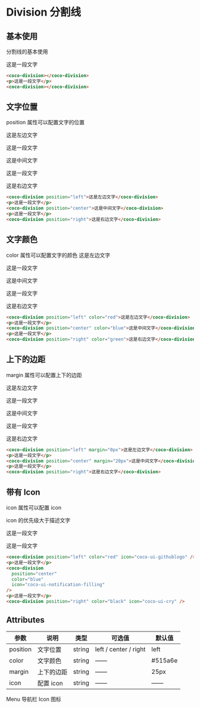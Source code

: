 # Division 分割线

## 基本使用

分割线的基本使用

<coco-division></coco-division>

<p>这是一段文字</p>
<coco-division></coco-division>

```html
<coco-division></coco-division>
<p>这是一段文字</p>
<coco-division></coco-division>
```

## 文字位置

position 属性可以配置文字的位置

<coco-division position="left">这是左边文字</coco-division>

<p>这是一段文字</p>
<coco-division position="center">这是中间文字</coco-division>
<p>这是一段文字</p>
<coco-division position="right">这是右边文字</coco-division>

```html
<coco-division position="left">这是左边文字</coco-division>
<p>这是一段文字</p>
<coco-division position="center">这是中间文字</coco-division>
<p>这是一段文字</p>
<coco-division position="right">这是右边文字</coco-division>
```

## 文字颜色

color 属性可以配置文字的颜色
<coco-division position="left" color="red">这是左边文字</coco-division>

<p>这是一段文字</p>
<coco-division position="center" color="blue">这是中间文字</coco-division>
<p>这是一段文字</p>
<coco-division position="right" color="green">这是右边文字</coco-division>

```html
<coco-division position="left" color="red">这是左边文字</coco-division>
<p>这是一段文字</p>
<coco-division position="center" color="blue">这是中间文字</coco-division>
<p>这是一段文字</p>
<coco-division position="right" color="green">这是右边文字</coco-division>
```

## 上下的边距

margin 属性可以配置上下的边距

<coco-division position="left" margin="0px">这是左边文字</coco-division>

<p>这是一段文字</p>
<coco-division position="center" margin="20px">这是中间文字</coco-division>
<p>这是一段文字</p>
<coco-division position="right">这是右边文字</coco-division>

```html
<coco-division position="left" margin="0px">这是左边文字</coco-division>
<p>这是一段文字</p>
<coco-division position="center" margin="20px">这是中间文字</coco-division>
<p>这是一段文字</p>
<coco-division position="right">这是右边文字</coco-division>
```

## 带有 Icon

icon 属性可以配置 icon

icon 的优先级大于描述文字

<coco-division position="left" color="red" icon="coco-ui-githublogo" />
<p>这是一段文字</p>
<coco-division position="center" color="blue" icon="coco-ui-notification-filling"/>
<p>这是一段文字</p>
<coco-division position="right" color="black" icon="coco-ui-cry"/>

```html
<coco-division position="left" color="red" icon="coco-ui-githublogo" />
<p>这是一段文字</p>
<coco-division
  position="center"
  color="blue"
  icon="coco-ui-notification-filling"
/>
<p>这是一段文字</p>
<coco-division position="right" color="black" icon="coco-ui-cry" />
```

## Attributes

| 参数     | 说明       | 类型   | 可选值                | 默认值  |
| -------- | ---------- | ------ | --------------------- | ------- |
| position | 文字位置   | string | left / center / right | left    |
| color    | 文字颜色   | string | ——                    | #515a6e |
| margin   | 上下的边距 | string | ——                    | 25px    |
| icon     | 配置 icon  | string | ——                    | ——      |

<coco-turn-page style="margin: 50px 0">
  <coco-turn-page-item direction="left" url="/component/menu">
    Menu 导航栏
  </coco-turn-page-item>
  <coco-turn-page-item direction="right" url="/component/icon">
    Icon 图标
  </coco-turn-page-item>
</coco-turn-page>
